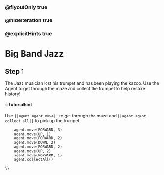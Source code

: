 ### @flyoutOnly true
### @hideIteration true
### @explicitHints true

# Big Band Jazz

## Step 1
The Jazz musician lost his trumpet and has been playing the kazoo. Use the Agent to get through the maze and collect the trumpet to help restore history!


#### ~ tutorialhint 
Use ``||agent.agent move||`` to get through the maze and ``||agent.agent collect all||`` to pick up the trumpet.

```ghost
    agent.move(FORWARD, 3)
    agent.move(UP, 1)
    agent.move(FORWARD, 2)
    agent.move(DOWN, 2)
    agent.move(FORWARD, 2)
    agent.move(UP, 2)
    agent.move(FORWARD, 1)
    agent.collectAll()
```
```template
\\
```
```package
```
